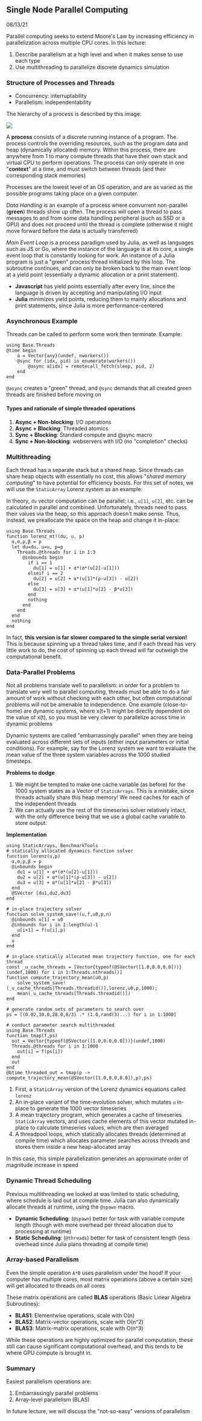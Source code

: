 ## Single Node Parallel Computing
08/13/21

Parallel computing seeks to extend Moore's Law by increasing efficiency in parallelization across multiple CPU cores. In this lecture:
1. Describe parallelism at a high level and when it makes sense to use each type
2. Use multithreading to parallelize discrete dynamics simulation

### Structure of Processes and Threads
- Concurrency: interruptability
- Parallelism: independentability

The hierarchy of a process is described by this image:

![](./MultithreadStacks.png)

A **process** consists of a discrete running instance of a program. The process controls the overriding resources, such as the program data and heap (dynamically allocated) memory. Within this process, there are anywhere from 1 to many compute threads that have their own stack and virtual CPU to perform operations. The process can only operate in one "**context**" at a time, and must switch between threads (and their corresponding stack memories)

Processes are the lowest level of an OS operation, and are as varied as the possible programs taking place on a given computer. 

*Data Handling* is an example of a process where convurrent non-parallel (**green**) threads show up often. The process will open a thread to pass messages to and from some data handling peripheral (such as SSD or a GPU) and does not proceed until the thread is complete (otherwise it might move forward before the data is actually transferred)

*Main Event Loop* is a process paradigm used by Julia, as well as languages such as JS or Go, where the instance of the language is at its core, a single event loop that is constantly looking for work. An instance of a Julia program is just a "green" process thread initialized by this loop. The subroutine continues, and can only be broken back to the main event loop at a yield point (essentially a dynamic allocation or a print statement).

- **Javascript** has yield points essentially after every line, since the language is driven by accepting and manipulating I/O input
- **Julia** minimizes yield points, reducing them to mainly allocations and print statements, since Julia is more performance-centered

### Asynchronous Example
Threads can be called to perform some work then terminate. Example:
```
using Base.Threads
@time begin
    a = Vector{any}(undef, nworkers())
    @sync for (idx, pid) in enumerate(workers())
        @async a[idx] = remotecall_fetch(sleep, pid, 2)
    end
end
```
`@async` creates a "green" thread, and `@sync` demands that all created green threads are finished before moving on

#### Types and rationale of simple threaded operations
1. **Async + Non-blocking**: I/O operations
2. **Async + Blocking**: Threaded atomics
3. **Sync + Blocking**: Standard compute and @sync macro
4. **Sync + Non-blocking**: webservers with I/O (no "completion" checks)

### Multithreading
Each thread has a separate stack but a shared heap. Since threads can share heap objects with essentially no cost, this allows "*shared memory computing*" to have potential for efficiency boosts. For this set of notes, we will use the `StaticArray` Lorenz system as an example:

In theory, `du` vector computation can be parallel; i.e., `u[1]`, `u[2]`, etc. can be calculated in parallel and combined. Unfortunately, threads need to pass their values via the heap, so this approach doesn't make sense. Thus, instead, we preallocate the space on the heap and change it in-place:

```
using Base.Threads
function lorenz_mt!(du, u, p)
  α,σ,ρ,β = p
  let du=du, u=u, p=p
    Threads.@threads for i in 1:3
      @inbounds begin
        if i == 1
          du[1] = u[1] + α*(σ*(u[2]-u[1]))
        elseif i == 2
          du[2] = u[2] + α*(u[1]*(ρ-u[3]) - u[2])
        else
          du[3] = u[3] + α*(u[1]*u[2] - β*u[3])
        end
        nothing
      end
    end
  end
  nothing
end
```
In fact, **this version is far slower compared to the simple serial version!** This is because spinning up a thread takes time, and if each thread has very little work to do, the cost of spinning up each thread will far outweigh the computational benefit.

### Data-Parallel Problems
Not all problems translate well to parallelism: in order for a problem to translate very well to parallel computing, threads must be able to do a fair amount of work without checking with each other, but often computational problems will not be amenable to independence. One example (close-to-home) are dynamic systems, where x(t+1) might be directly dependent on the value of x(t), so you must be very clever to parallelize across time in dynamic problems

Dynamic systems are called "embarrassingly parallel" when they are being evaluated across different sets of inputs (either input parameters or initial conditions). For example, say for the Lorenz system we want to evaluate the mean value of the three system variables across the 1000 studied timesteps.

**Problems to dodge**
1. We might be tempted to make one cache variable (as before) for the 1000 system states as a Vector of `StaticArrays`. This is a mistake, since threads actually share this heap memory! We need caches for each of the independent threads
2. We can actually use the rest of the timeseries solver relatively intact, with the only difference being that we use a global cache variable to store output.

**Implementation**
```
using StaticArrays, BenchmarkTools
# statically allocated dynamics function solver
function lorenz(u,p)
  α,σ,ρ,β = p
  @inbounds begin
    du1 = u[1] + α*(σ*(u[2]-u[1]))
    du2 = u[2] + α*(u[1]*(ρ-u[3]) - u[2])
    du3 = u[3] + α*(u[1]*u[2] - β*u[3])
  end
  @SVector [du1,du2,du3]
end

# in-place trajectory solver
function solve_system_save!(u,f,u0,p,n)
  @inbounds u[1] = u0
  @inbounds for i in 1:length(u)-1
    u[i+1] = f(u[i],p)
  end
  u
end

# in-place statically allocated mean trajectory function, one for each thread
const _u_cache_threads = [Vector{typeof(@SVector([1.0,0.0,0.0]))}(undef,1000) for i in 1:Threads.nthreads()]
function compute_trajectory_mean(u0,p)
    solve_system_save!(_u_cache_threads[Threads.threadid()],lorenz,u0,p,1000);
    mean(_u_cache_threads[Threads.threadid()])
end

# generate random sets of parameters to search over
ps = [(0.02,10.0,28.0,8/3) .* (1.0,rand(3)...) for i in 1:1000]

# conduct parameter search multithreaded
using Base.Threads
function tmap(f,ps)
  out = Vector{typeof(@SVector([1.0,0.0,0.0]))}(undef,1000)
  Threads.@threads for i in 1:1000
    out[i] = f(ps[i])
  end
  out
end
@btime threaded_out = tmap(p -> compute_trajectory_mean(@SVector([1.0,0.0,0.0]),p),ps)
```
1. First, a `StaticArray` version of the Lorenz dynamics equations called `lorenz`
2. An in-place variant of the time-evolution solver, which mutates `u` in-place to generate the 1000 vector timeseries
3. A mean trajectory program, which generates a cache of timeseries `StaticArray` vectors, and uses cache elements of this vector mutated in-place to calculate timeseries values, which are then averaged
4. A threadpool loops, which statically allocates threads (determined at compile time) which allocates parameter searches across threads and stores them inside a new heap-allocated array

In this case, this simple parallelization generates an approximate order of magnitude increase in speed

### Dynamic Thread Scheduling
Previous multithreading we looked at was limited to static scheduling, where schedule is laid out at compile time. Julia can also dynamically allocate threads at runtime, using the `@spawn` macro.

- **Dynamic Scheduling**: (`@spawn`) better for task with variable compute length (though with more overhead per thread allocation due to processing at runtime)
- **Static Scheduling**: (`@threads`) better for task of consistent length (less overhead since Julia plans threading at compile time)

### Array-based Parallelism
Even the simple operation `A*B` uses parallelism under the hood! If your computer has multiple cores, most matrix operations (above a certain size) will get allocated to threads on all cores

These matrix operations are called **BLAS** operations (Basic Linear Algebra Subroutines):
- **BLAS1**: Elementwise operations, scale with O(n)
- **BLAS2**: Matrix-vector operations, scale with O(n^2)
- **BLAS3**: Matrix-matrix operations, scale with O(n^3)

While these operations are highly optimized for parallel computation, these still can cause significant computational overhead, and this tends to be where GPU compute is brought in.

### Summary
Easiest parallelism operations are:
1. Embarrassingly parallel problems
2. Array-level parallelism (BLAS)

In future lecture, we will discuss the "not-so-easy" versions of parallelism
